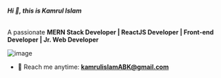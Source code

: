 ###### **Hi 👋, this is Kamrul Islam**


A passionate **MERN Stack Developer | ReactJS Developer | Front-end Developer | Jr. Web Developer**

![image](https://github.com/kamrulislam2/kamrulislam2/assets/121655262/81dc63d2-d554-4b31-a622-9b3dffad1dd9)

* 📧 Reach me anytime: **kamrulislamABK@gmail.com**
